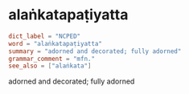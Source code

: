 # alaṅkatapaṭiyatta

``` toml
dict_label = "NCPED"
word = "alaṅkatapaṭiyatta"
summary = "adorned and decorated; fully adorned"
grammar_comment = "mfn."
see_also = ["alaṅkata"]
```

adorned and decorated; fully adorned

